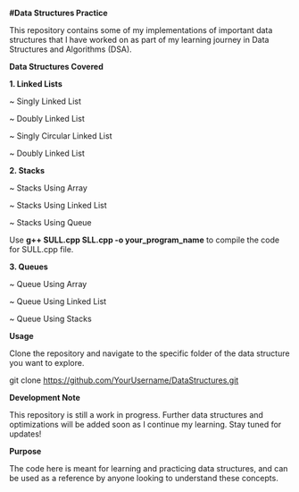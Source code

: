 **#Data Structures Practice**

This repository contains some of my implementations of important data structures that I have worked on as part of my learning journey in Data Structures and Algorithms (DSA).


**Data Structures Covered**

**1. Linked Lists**

~ Singly Linked List

~ Doubly Linked List

~ Singly Circular Linked List

~ Doubly Linked List

**2. Stacks**

~ Stacks Using Array

~ Stacks Using Linked List

~ Stacks Using Queue

Use **g++ SULL.cpp SLL.cpp -o your_program_name** to compile the code for SULL.cpp file.


**3. Queues**

~ Queue Using Array

~ Queue Using Linked List

~ Queue Using Stacks

**Usage**

Clone the repository and navigate to the specific folder of the data structure you want to explore.

git clone https://github.com/YourUsername/DataStructures.git

**Development Note**

This repository is still a work in progress. Further data structures and optimizations will be added soon as I continue my learning. Stay tuned for updates!


**Purpose**

The code here is meant for learning and practicing data structures, and can be used as a reference by anyone looking to understand these concepts.
